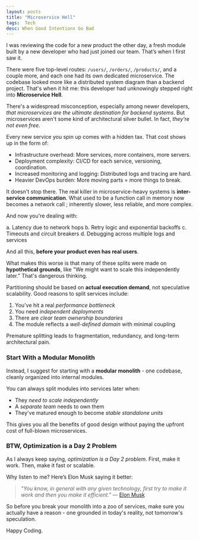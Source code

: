 ```yaml
---
layout: posts
title: "Microservice Hell"
tags:  Tech
desc: When Good Intentions Go Bad 
---
```


I was reviewing the code for a new product the other day,  a fresh module built by a new developer who had just joined our team. That’s when I first saw it.

There were five top-level routes:  `/users/`, `/orders/`, `/products/`, and a couple more, and each one had its own dedicated microservice. The codebase looked more like a distributed system diagram than a backend project. That's when it hit me: this developer had unknowingly stepped right into **Microservice Hell**.

There's a widespread misconception, especially among newer developers, *that microservices are the ultimate destination for backend systems*. But microservices aren't some kind of architectural silver bullet. In fact, *they’re not even free*.

Every new service you spin up comes with a hidden tax. That cost shows up in the form of:

* Infrastructure overhead: More services, more containers, more servers.
* Deployment complexity: CI/CD for each service, versioning, coordination.
* Increased monitoring and logging: Distributed logs and tracing are hard.
* Heavier DevOps burden: More moving parts = more things to break.

It doesn't stop there. The real killer in microservice-heavy systems is **inter-service communication**. What used to be a function call in memory now becomes a network call ; inherently slower, less reliable, and more complex.

And now you're dealing with:

a. Latency due to network hops
b. Retry logic and exponential backoffs
c. Timeouts and circuit breakers
d. Debugging across multiple logs and services

And all this, **before your product even has real users**.

What makes this worse is that many of these splits were made on **hypothetical grounds**, like "We might want to scale this independently later." That's dangerous thinking.

Partitioning should be based on **actual execution demand**, not speculative scalability. Good reasons to split services include:

1. You've hit a real *performance bottleneck*
2. You need *independent deployments*
3. There are *clear team ownership boundaries*
4. The module reflects a *well-defined domain* with minimal coupling

Premature splitting leads to fragmentation, redundancy, and long-term architectural pain.

### Start With a Modular Monolith

Instead, I suggest for starting with a **modular monolith** - one codebase, cleanly organized into internal modules.

You can always split modules into services later when:

* They *need to scale independently*
* A *separate team* needs to own them
* They've matured enough to become *stable standalone units*

This gives you all the benefits of good design without paying the upfront cost of full-blown microservices.

### BTW, Optimization is a Day 2 Problem

As I always keep saying,  *optimization is a Day 2 problem*. First, make it work. Then, make it fast or scalable.

Why listen to me? Here’s Elon Musk saying it better:

> *"You know, in general with any given technology, first try to make it work and then you make it efficient."*
> — [Elon Musk](https://www.youtube.com/clip/UgkxAoAXDGgYHQ_3V4eteMn25yWlHYRC3EvD)

So before you break your monolith into a zoo of services, make sure you actually have a reason - one grounded in today's reality, not tomorrow's speculation.

Happy Coding.
